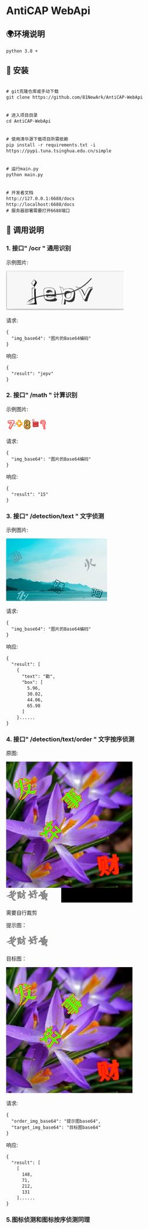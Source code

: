 # AntiCAP WebApi

## 🌍环境说明
```
python 3.8 +
```

## 📁 安装
```

# git克隆仓库或手动下载
git clone https://github.com/81NewArk/AntiCAP-WebApi


# 进入项目目录
cd AntiCAP-WebApi


# 使用清华源下载项目所需依赖
pip install -r requirements.txt -i https://pypi.tuna.tsinghua.edu.cn/simple


# 运行main.py
python main.py


# 开发者文档 
http://127.0.0.1:6688/docs
http://localhost:6688/docs
# 服务器部署需要打开6688端口

```


## 📄 调用说明

### 1. 接口" /ocr " 通用识别

示例图片:

![](\Doc\image.png)


请求:
```
{
  "img_base64": "图片的Base64编码"
}
```

响应:
```
{
  "result": "jepv"
}
```



### 2. 接口" /math " 计算识别

示例图片:

![](\Doc\math.png)

请求:
```
{
  "img_base64": "图片的Base64编码"
}
```
响应:
```
{
  "result": "15"
}
```

### 3. 接口" /detection/text " 文字侦测

示例图片:

![](\Doc\DetText.jpg)

请求:
```
{
  "img_base64": "图片的Base64编码"
}
```
响应:
```
{
  "result": [
    {
      "text": "勘",
      "box": [
        5.96,
        30.02,
        44.06,
        65.98
      ]
    }......
}
```

### 4. 接口" /detection/text/order " 文字按序侦测

原图:

![](\Doc\DetText_Order_Raw.jpg)

需要自行裁剪

提示图：

![](\Doc\DetText_Order.jpg)


目标图：

![](\Doc\DetText_Order_Target.jpg)


请求:
```
{
  "order_img_base64": "提示图base64",
  "target_img_base64": "目标图base64"
}
```

响应:
```
{
  "result": [
    [
      148,
      71,
      212,
      131
    ]......
}
```


### 5.图标侦测和图标按序侦测同理 
